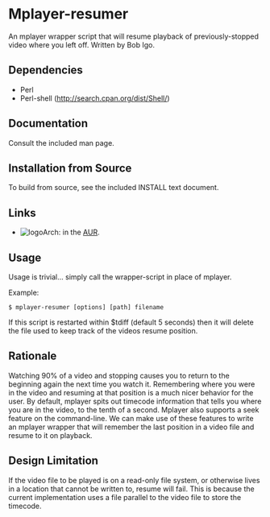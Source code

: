# Mplayer-resumer
An mplayer wrapper script that will resume playback of previously-stopped video where you left off. Written by Bob Igo.

## Dependencies
* Perl
* Perl-shell (http://search.cpan.org/dist/Shell/)

## Documentation
Consult the included man page.

## Installation from Source
To build from source, see the included INSTALL text document.

## Links
* ![logo](http://www.monitorix.org/imgs/archlinux.png "arch logo")Arch: in the [AUR](https://aur.archlinux.org/packages/mplayer-resumer).

## Usage
Usage is trivial... simply call the wrapper-script in place of mplayer.

Example:
```
$ mplayer-resumer [options] [path] filename
```

If this script is restarted within $tdiff (default 5 seconds) then it will delete the file used to keep track of the videos resume position.

## Rationale
Watching 90% of a video and stopping causes you to return to the beginning again the next time you watch it. Remembering where you were in the video and resuming at that position is a much nicer behavior for the user. By default, mplayer spits out timecode information that tells you where you are in the video, to the tenth of a second. Mplayer also supports a seek feature on the command-line. We can make use of these features to write an mplayer wrapper that will remember the last position in a video file and resume to it on playback.

## Design Limitation
If the video file to be played is on a read-only file system, or otherwise lives in a location that cannot be written to, resume will fail. This is because the current implementation uses a file parallel to the video file to store the timecode.
